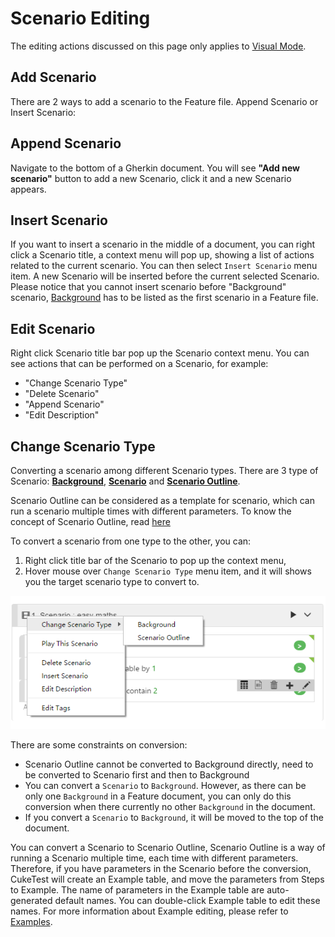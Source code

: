 # Scenario Editing

The editing actions discussed on this page only applies to [Visual Mode](visual_mode.md).

## Add Scenario

There are 2 ways to add a scenario to the Feature file. Append Scenario or Insert Scenario:

## Append Scenario

Navigate to the bottom of a Gherkin document. You will see **"Add new scenario"** button to add a new Scenario, click it and a new Scenario appears.

## Insert Scenario

If you want to insert a scenario in the middle of a document, you can right click a Scenario title, a context menu will pop up, showing a list of actions related to the current scenario. You can then select `Insert Scenario` menu item. A new Scenario will be inserted before the current selected Scenario. Please notice that you cannot insert scenario before "Background" scenario, [Background](/cucumber/concepts.md#background) has to be listed as the first scenario in a Feature file.

## Edit Scenario

Right click Scenario title bar pop up the Scenario context menu. You can see actions that can be performed on a Scenario, for example:
* "Change Scenario Type"
* "Delete Scenario"
* "Append Scenario"
* "Edit Description"


## Change Scenario Type

Converting a scenario among different Scenario types. There are 3 type of Scenario: **[Background](/cucumber/concepts.md#backgrounds)**, **[Scenario](/cucumber/concepts.md#scenario)** and **[Scenario Outline](/cucumber/concepts.md#outline)**.

Scenario Outline can be considered as a template for scenario, which can run a scenario multiple times with different parameters. To know the concept of Scenario Outline, read [here](/cucumber/concepts.md)

To convert a scenario from one type to the other, you can:
1. Right click title bar of the Scenario to pop up the context menu,
2. Hover mouse over `Change Scenario Type` menu item, and it will shows you the target scenario type to convert to.

![](assets/change_scenario_type.png)

There are some constraints on conversion:

* Scenario Outline cannot be converted to Background directly, need to be converted to Scenario first and then to Background
* You can convert a `Scenario` to `Background`. However, as there can be only one `Background` in a Feature document, you can only do this conversion when there currently no other `Background` in the document.
* If you convert a `Scenario` to `Background`, it will be moved to the top of the document.

You can convert a Scenario to Scenario Outline, Scenario Outline is a way of running a Scenario multiple time, each time with different parameters. Therefore, if you have parameters in the Scenario before the conversion, CukeTest will create an Example table, and move the parameters from Steps to Example. The name of parameters in the Example table are auto-generated default names. You can double-click Example table to edit these names. For more information about Example editing, please refer to [Examples](/cucumber/concepts.md#example).
